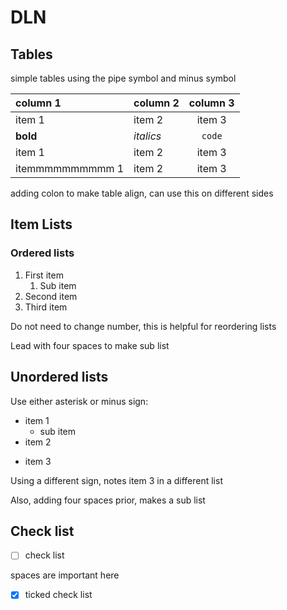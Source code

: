 # DLN

## Tables

simple tables using the pipe symbol and minus symbol

| column 1 | column 2 | column 3 |
|:---------|:---------|:--------:|
| item 1 | item 2 | item 3 |
| **bold** | _italics_ | `code` |
| item 1 | item 2 | item 3 |
| itemmmmmmmmmm 1 | item 2 | item 3 |

adding colon to make table align, can use this on different sides

## Item Lists

### Ordered lists

1. First item
    1. Sub item
1. Second item
1. Third item

Do not need to change number, this is helpful for reordering lists

Lead with four spaces to make sub list

## Unordered lists

Use either asterisk or minus sign:

* item 1
    * sub item
* item 2
- item 3

Using a different sign, notes item 3 in a different list

Also, adding four spaces prior, makes a sub list

## Check list

- [ ] check list

spaces are important here

- [x] ticked check list

